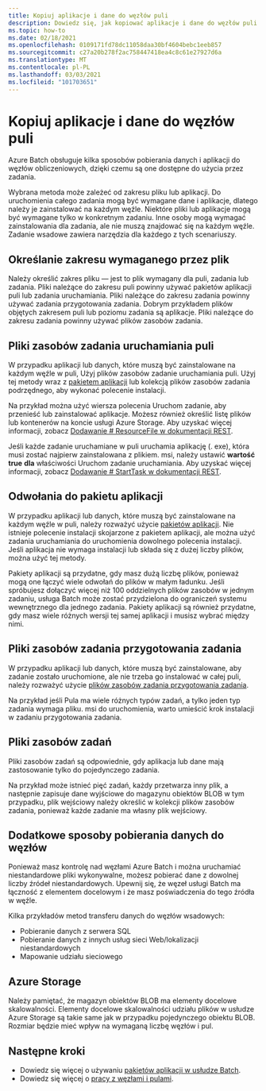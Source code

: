 ```yaml
---
title: Kopiuj aplikacje i dane do węzłów puli
description: Dowiedz się, jak kopiować aplikacje i dane do węzłów puli.
ms.topic: how-to
ms.date: 02/18/2021
ms.openlocfilehash: 0109171fd78dc11058daa30bf4604bebc1eeb857
ms.sourcegitcommit: c27a20b278f2ac758447418ea4c8c61e27927d6a
ms.translationtype: MT
ms.contentlocale: pl-PL
ms.lasthandoff: 03/03/2021
ms.locfileid: "101703651"
---
```

# <a name="copy-applications-and-data-to-pool-nodes"></a>Kopiuj aplikacje i dane do węzłów puli

Azure Batch obsługuje kilka sposobów pobierania danych i aplikacji do węzłów obliczeniowych, dzięki czemu są one dostępne do użycia przez zadania.

Wybrana metoda może zależeć od zakresu pliku lub aplikacji. Do uruchomienia całego zadania mogą być wymagane dane i aplikacje, dlatego należy je zainstalować na każdym węźle. Niektóre pliki lub aplikacje mogą być wymagane tylko w konkretnym zadaniu. Inne osoby mogą wymagać zainstalowania dla zadania, ale nie muszą znajdować się na każdym węźle. Zadanie wsadowe zawiera narzędzia dla każdego z tych scenariuszy.

## <a name="determine-the-scope-required-of-a-file"></a>Określanie zakresu wymaganego przez plik

Należy określić zakres pliku — jest to plik wymagany dla puli, zadania lub zadania. Pliki należące do zakresu puli powinny używać pakietów aplikacji puli lub zadania uruchamiania. Pliki należące do zakresu zadania powinny używać zadania przygotowania zadania. Dobrym przykładem plików objętych zakresem puli lub poziomu zadania są aplikacje. Pliki należące do zakresu zadania powinny używać plików zasobów zadania.

## <a name="pool-start-task-resource-files"></a>Pliki zasobów zadania uruchamiania puli

W przypadku aplikacji lub danych, które muszą być zainstalowane na każdym węźle w puli, Użyj plików zasobów zadanie uruchamiania puli. Użyj tej metody wraz z [pakietem aplikacji](batch-application-packages.md) lub kolekcją plików zasobów zadania podrzędnego, aby wykonać polecenie instalacji.  

Na przykład można użyć wiersza polecenia Uruchom zadanie, aby przenieść lub zainstalować aplikacje. Możesz również określić listę plików lub kontenerów na koncie usługi Azure Storage. Aby uzyskać więcej informacji, zobacz [Dodawanie # ResourceFile w dokumentacji REST](/rest/api/batchservice/pool/add#resourcefile).

Jeśli każde zadanie uruchamiane w puli uruchamia aplikację (. exe), która musi zostać najpierw zainstalowana z plikiem. msi, należy ustawić **wartość true** **dla** właściwości Uruchom zadanie uruchamiania. Aby uzyskać więcej informacji, zobacz [Dodawanie # StartTask w dokumentacji REST](/rest/api/batchservice/pool/add#starttask).

## <a name="application-package-references"></a>Odwołania do pakietu aplikacji

W przypadku aplikacji lub danych, które muszą być zainstalowane na każdym węźle w puli, należy rozważyć użycie [pakietów aplikacji](batch-application-packages.md). Nie istnieje polecenie instalacji skojarzone z pakietem aplikacji, ale można użyć zadania uruchamiania do uruchomienia dowolnego polecenia instalacji. Jeśli aplikacja nie wymaga instalacji lub składa się z dużej liczby plików, można użyć tej metody.

Pakiety aplikacji są przydatne, gdy masz dużą liczbę plików, ponieważ mogą one łączyć wiele odwołań do plików w małym ładunku. Jeśli spróbujesz dołączyć więcej niż 100 oddzielnych plików zasobów w jednym zadaniu, usługa Batch może zostać przydzielona do ograniczeń systemu wewnętrznego dla jednego zadania. Pakiety aplikacji są również przydatne, gdy masz wiele różnych wersji tej samej aplikacji i musisz wybrać między nimi.

## <a name="job-preparation-task-resource-files"></a>Pliki zasobów zadania przygotowania zadania

W przypadku aplikacji lub danych, które muszą być zainstalowane, aby zadanie zostało uruchomione, ale nie trzeba go instalować w całej puli, należy rozważyć użycie [plików zasobów zadania przygotowania zadania](./batch-job-prep-release.md).

Na przykład jeśli Pula ma wiele różnych typów zadań, a tylko jeden typ zadania wymaga pliku. msi do uruchomienia, warto umieścić krok instalacji w zadaniu przygotowania zadania.

## <a name="task-resource-files"></a>Pliki zasobów zadań

Pliki zasobów zadań są odpowiednie, gdy aplikacja lub dane mają zastosowanie tylko do pojedynczego zadania.

Na przykład może istnieć pięć zadań, każdy przetwarza inny plik, a następnie zapisuje dane wyjściowe do magazynu obiektów BLOB w tym przypadku, plik wejściowy należy określić w kolekcji plików zasobów zadania, ponieważ każde zadanie ma własny plik wejściowy.

## <a name="additional-ways-to-get-data-onto-nodes"></a>Dodatkowe sposoby pobierania danych do węzłów

Ponieważ masz kontrolę nad węzłami Azure Batch i można uruchamiać niestandardowe pliki wykonywalne, możesz pobierać dane z dowolnej liczby źródeł niestandardowych. Upewnij się, że węzeł usługi Batch ma łączność z elementem docelowym i że masz poświadczenia do tego źródła w węźle.

Kilka przykładów metod transferu danych do węzłów wsadowych:

- Pobieranie danych z serwera SQL
- Pobieranie danych z innych usług sieci Web/lokalizacji niestandardowych
- Mapowanie udziału sieciowego

## <a name="azure-storage"></a>Azure Storage

Należy pamiętać, że magazyn obiektów BLOB ma elementy docelowe skalowalności. Elementy docelowe skalowalności udziału plików w usłudze Azure Storage są takie same jak w przypadku pojedynczego obiektu BLOB. Rozmiar będzie mieć wpływ na wymaganą liczbę węzłów i pul.

## <a name="next-steps"></a>Następne kroki

- Dowiedz się więcej o używaniu [pakietów aplikacji w usłudze Batch](batch-application-packages.md).
- Dowiedz się więcej o [pracy z węzłami i pulami](nodes-and-pools.md).
